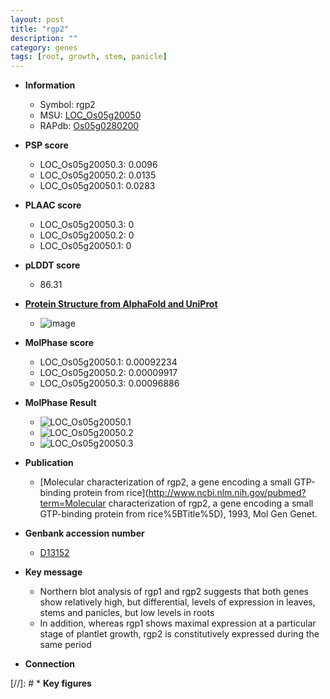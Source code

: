 ```yaml
---
layout: post
title: "rgp2"
description: ""
category: genes
tags: [root, growth, stem, panicle]
---
```


* **Information**  
    + Symbol: rgp2  
    + MSU: [LOC_Os05g20050](http://rice.plantbiology.msu.edu/cgi-bin/ORF_infopage.cgi?orf=LOC_Os05g20050)  
    + RAPdb: [Os05g0280200](http://rapdb.dna.affrc.go.jp/viewer/gbrowse_details/irgsp1?name=Os05g0280200)  

* **PSP score**  
    + LOC_Os05g20050.3: 0.0096 
    + LOC_Os05g20050.2: 0.0135 
    + LOC_Os05g20050.1: 0.0283 

* **PLAAC score**  
    + LOC_Os05g20050.3: 0 
    + LOC_Os05g20050.2: 0 
    + LOC_Os05g20050.1: 0 

* **pLDDT score**
    + 86.31

* **[Protein Structure from AlphaFold and UniProt](https://www.uniprot.org/uniprotkb/Q40723/entry#structure)**
    + ![image](https://ricepsp.github.io/images/Q4/AF-Q40723-F1.png)

* **MolPhase score**
    + LOC_Os05g20050.1: 0.00092234
    + LOC_Os05g20050.2: 0.00009917
    + LOC_Os05g20050.3: 0.00096886

* **MolPhase Result**
    + ![LOC_Os05g20050.1](https://304243504.github.io/Pictures/LOC_Os05g/LOC_Os05g20050.1.png)
    + ![LOC_Os05g20050.2](https://304243504.github.io/Pictures/LOC_Os05g/LOC_Os05g20050.2.png)
    + ![LOC_Os05g20050.3](https://304243504.github.io/Pictures/LOC_Os05g/LOC_Os05g20050.3.png)

* **Publication**  
    + [Molecular characterization of rgp2, a gene encoding a small GTP-binding protein from rice](http://www.ncbi.nlm.nih.gov/pubmed?term=Molecular characterization of rgp2, a gene encoding a small GTP-binding protein from rice%5BTitle%5D), 1993, Mol Gen Genet.

* **Genbank accession number**  
    + [D13152](http://www.ncbi.nlm.nih.gov/nuccore/D13152)

* **Key message**  
    + Northern blot analysis of rgp1 and rgp2 suggests that both genes show relatively high, but differential, levels of expression in leaves, stems and panicles, but low levels in roots
    + In addition, whereas rgp1 shows maximal expression at a particular stage of plantlet growth, rgp2 is constitutively expressed during the same period

* **Connection**  

[//]: # * **Key figures**  


